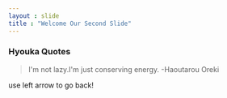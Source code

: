 ```yaml
---
layout : slide
title : "Welcome Our Second Slide"
---
```

### Hyouka Quotes
>I'm not lazy.I'm just conserving energy.
> -Haoutarou Oreki

use left arrow to go back!
